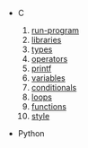 - C
	1. [run-program](run-programm.md)
	2. [libraries](libraries.md)
	3. [types](types.md)
	4. [operators](operators.md)
	5. [printf](printf.md)
	6. [variables](variables.md)
	7. [conditionals](conditionals.md)
	8. [loops](loops.md)
	9. [functions](functions.md)
	10. [style](style.md)

- Python
	